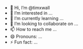 - 👋 Hi, I’m @timxwall
- 👀 I’m interested in ...
- 🌱 I’m currently learning ...
- 💞️ I’m looking to collaborate on ...
- 📫 How to reach me ...
- 😄 Pronouns: ...
- ⚡ Fun fact: ...

<!---
timxwall/timxwall is a ✨ special ✨ repository because its `README.md` (this file) appears on your GitHub profile.
You can click the Preview link to take a look at your changes.
--->
